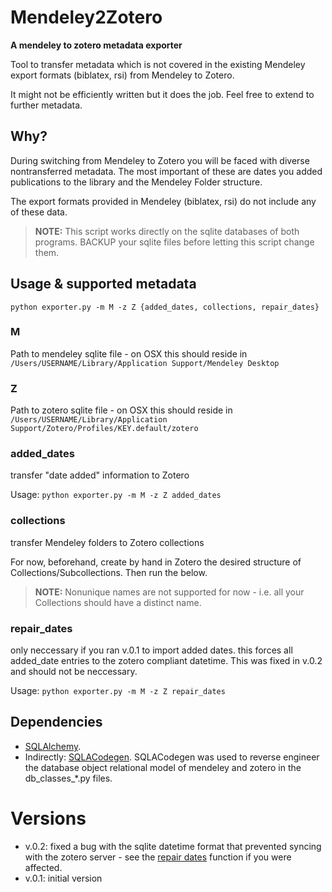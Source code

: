 # Mendeley2Zotero

**A mendeley to zotero metadata exporter**

Tool to transfer metadata which is not covered in the existing Mendeley export formats (biblatex, rsi) from Mendeley to Zotero.

It might not be efficiently written but it does the job. Feel free to extend to further metadata.

## Why?

During switching from Mendeley to Zotero you will be faced with diverse nontransferred metadata. The most important of these are dates you added publications to the library and the Mendeley Folder structure.

The export formats provided in Mendeley (biblatex, rsi) do not include any of these data.

> **NOTE:** This script works directly on the sqlite databases of both programs. BACKUP your sqlite files before letting this script change them.

## Usage & supported metadata

```python exporter.py -m M -z Z {added_dates, collections, repair_dates}```

### M
Path to mendeley sqlite file - on OSX this should reside in ```/Users/USERNAME/Library/Application Support/Mendeley Desktop```

### Z
Path to zotero sqlite file - on OSX this should reside in ```/Users/USERNAME/Library/Application Support/Zotero/Profiles/KEY.default/zotero```

### added_dates
transfer "date added" information to Zotero

Usage:
```python exporter.py -m M -z Z added_dates```

### collections
transfer Mendeley folders to Zotero collections

For now, beforehand, create by hand in Zotero the desired structure of Collections/Subcollections. Then run the below.

> **NOTE:** Nonunique names are not supported for now - i.e. all your Collections should have a distinct name.

### repair_dates
<a name="repair_dates"></a>
only neccessary if you ran v.0.1 to import added dates. this forces all added_date entries to the zotero compliant datetime. This was fixed in v.0.2 and should not be neccessary. 

Usage: 
```python exporter.py -m M -z Z repair_dates```

## Dependencies

* [SQLAlchemy](http://www.sqlalchemy.org/).
* Indirectly: [SQLACodegen](https://github.com/ksindi/sqlacodegen). SQLACodegen was used to reverse engineer the database object relational model of mendeley and zotero in the db_classes_*.py files.

# Versions

* v.0.2: fixed a bug with the sqlite datetime format that prevented syncing with the zotero server - see the [repair dates](#repair_dates) function if you were affected.
* v.0.1: initial version